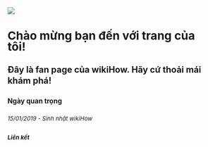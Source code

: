 <!DOCTYPE html>
<html lang="vi">
<head>
<title>Phạm Ngọc Anh Quốc</title>  
<style>
body{
font-size: 13px;
font-weight: 400;
line-height: 25px;
background-image:url("https://toanthaydinh.com/wp-content/uploads/2020/04/anh-bia-anime-cap-doi-8.png");    
}
</style>
</head>
  <body>
  <img src="https://tse1.mm.bing.net/th?id=OIP.dO7euZ4b5CYnJtVOjaXQegHaHa&pid=Api&P=0&h=220">
<h1> Chào mừng bạn đến với trang của tôi!</h1>
<h2>Đây là fan page của wikiHow. Hãy cứ thoải mái khám phá!</h2>
<h3>Ngày quan trọng</h3>
<p><i>15/01/2019 - Sinh nhật wikiHow</p>
<h4>Liên kết</h4>
</body>
</html> 
